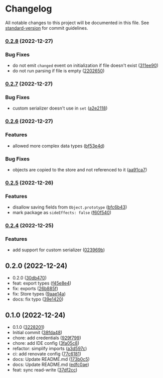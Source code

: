 # Changelog

All notable changes to this project will be documented in this file. See [standard-version](https://github.com/conventional-changelog/standard-version) for commit guidelines.

### [0.2.8](https://github.com/cawa-93/fs-nano-store/compare/v0.2.7...v0.2.8) (2022-12-27)


### Bug Fixes

* do not emit `changed` event on initialization if file doesn't exist ([311ee90](https://github.com/cawa-93/fs-nano-store/commit/311ee90f1b65dbbfef1e1dbeb40232e578ad7d2d))
* do not run parsing if file is empty ([2202650](https://github.com/cawa-93/fs-nano-store/commit/2202650091528069d633bb803ad091b0b88be516))

### [0.2.7](https://github.com/cawa-93/fs-nano-store/compare/v0.2.6...v0.2.7) (2022-12-27)


### Bug Fixes

* custom serializer doesn't use in `set` ([a2e2118](https://github.com/cawa-93/fs-nano-store/commit/a2e21181807d831e7133c75c50e60a4480fde3b0))

### [0.2.6](https://github.com/cawa-93/fs-nano-store/compare/v0.2.5...v0.2.6) (2022-12-27)


### Features

* allowed more complex data types ([bf53e4d](https://github.com/cawa-93/fs-nano-store/commit/bf53e4dad8234e2eccf0f46fb62b4eaac1873067))


### Bug Fixes

* objects are copied to the store and not referenced to it ([aa91ca7](https://github.com/cawa-93/fs-nano-store/commit/aa91ca7c1ce7c0f4aaed705136ef30b4bce0aa11))

### [0.2.5](https://github.com/cawa-93/fs-nano-store/compare/v0.2.4...v0.2.5) (2022-12-26)


### Features

* disallow saving fields from `Object.prototype` ([bfc6b43](https://github.com/cawa-93/fs-nano-store/commit/bfc6b43423e745e8990db55e8c8c1baaf50c37a4))
* mark package as `sideEffects: false` ([f60f540](https://github.com/cawa-93/fs-nano-store/commit/f60f5401900068e30eff74388fb10380ea9a5800))

### [0.2.4](https://github.com/cawa-93/fs-nano-store/compare/v0.2.3...v0.2.4) (2022-12-25)


### Features

* add support for custom serializer ([023969b](https://github.com/cawa-93/fs-nano-store/commit/023969b8a925a2ed6fccc928196829452b1419d5))

## 0.2.0 (2022-12-24)

* 0.2.0 ([30db470](https://github.com/cawa-93/fs-nano-store/commit/30db470))
* feat: export types ([f45e8e4](https://github.com/cawa-93/fs-nano-store/commit/f45e8e4))
* fix: exports ([26b885f](https://github.com/cawa-93/fs-nano-store/commit/26b885f))
* fix: Store types ([9aae14a](https://github.com/cawa-93/fs-nano-store/commit/9aae14a))
* docs: fix typo ([39e1420](https://github.com/cawa-93/fs-nano-store/commit/39e1420))



## 0.1.0 (2022-12-24)

* 0.1.0 ([3228201](https://github.com/cawa-93/fs-nano-store/commit/3228201))
* Initial commit ([38fda48](https://github.com/cawa-93/fs-nano-store/commit/38fda48))
* chore: add credentials ([929f799](https://github.com/cawa-93/fs-nano-store/commit/929f799))
* chore: add IDE config ([3fa05c8](https://github.com/cawa-93/fs-nano-store/commit/3fa05c8))
* refactor: simplify imports ([a3d597c](https://github.com/cawa-93/fs-nano-store/commit/a3d597c))
* ci: add renovate config ([77c6181](https://github.com/cawa-93/fs-nano-store/commit/77c6181))
* docs: Update README.md ([173b0c5](https://github.com/cawa-93/fs-nano-store/commit/173b0c5))
* docs: Update README.md ([edfc0ae](https://github.com/cawa-93/fs-nano-store/commit/edfc0ae))
* feat: sync read-write ([37df2cc](https://github.com/cawa-93/fs-nano-store/commit/37df2cc))

